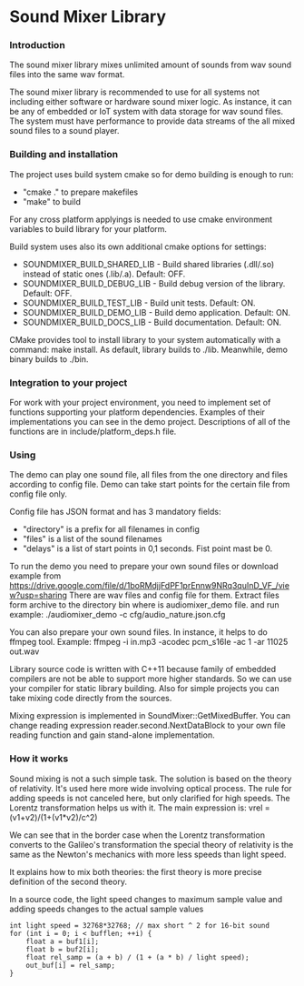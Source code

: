 # Sound Mixer Library

### Introduction

The sound mixer library mixes unlimited amount of sounds from wav sound files
into the same wav format.

The sound mixer library is recommended to use for all systems not including
either software or hardware sound mixer logic. As instance, it can be any
of embedded or IoT system with data storage for wav sound files. The system
must have performance to provide data streams of the all mixed sound files to
a sound player.

### Building and installation

The project uses build system cmake so for demo building is enough to run:
 * "cmake ." to prepare makefiles
 * "make" to build

For any cross platform applyings is needed to use cmake environment variables
to build library for your platform.

Build system uses also its own additional cmake options for settings:
 * SOUNDMIXER_BUILD_SHARED_LIB - Build shared libraries (.dll/.so) instead of 
static ones (.lib/.a). Default: OFF.
 * SOUNDMIXER_BUILD_DEBUG_LIB - Build debug version of the library. 
Default: OFF.
 * SOUNDMIXER_BUILD_TEST_LIB - Build unit tests. Default: ON.
 * SOUNDMIXER_BUILD_DEMO_LIB - Build demo application. Default: ON.
 * SOUNDMIXER_BUILD_DOCS_LIB - Build documentation. Default: ON.

CMake provides tool to install library to your system automatically with 
a command: make install.
As default, library builds to ./lib. Meanwhile, demo binary builds to ./bin.

### Integration to your project
 
For work with your project environment, you need to implement set of 
functions supporting your platform dependencies. 
Examples of their implementations you can see in the demo project.
Descriptions of all of the functions are in include/platform_deps.h file.

### Using
 
The demo can play one sound file, all files from the one directory and
files according to config file. Demo can take start points for the certain
file from config file only.

Config file has JSON format and has 3 mandatory fields:
 * "directory" is a prefix for all filenames in config
 * "files" is a list of the sound filenames
 * "delays" is a list of start points in 0,1 seconds. Fist point mast be 0.

To run the demo you need to prepare your own sound files or download example from
https://drive.google.com/file/d/1boRMdjjFdPF1prEnnw9NRq3quInD_VF_/view?usp=sharing
There are wav files and config file for them.
Extract files form archive to the directory bin where is audiomixer_demo file.
and run example: ./audiomixer_demo -c cfg/audio_nature.json.cfg

You can also prepare your own sound files. In instance, it helps to do ffmpeg tool.
Example: ffmpeg -i in.mp3 -acodec pcm_s16le -ac 1 -ar 11025 out.wav

Library source code is written with C++11 because family of embedded compilers
are not be able to support more higher standards. So we can use your compiler
for static library building. Also for simple projects you can take mixing code 
directly from the sources. 

Mixing expression is implemented in SoundMixer::GetMixedBuffer.
You can change reading expression reader.second.NextDataBlock to your own
file reading function and gain stand-alone implementation.

### How it works

Sound mixing is not a such simple task. The solution is based on the theory 
of relativity. It's used here more wide involving optical process.
The rule for adding speeds is not canceled here, but only clarified for high 
speeds. The Lorentz transformation helps us with it. 
The main expression is: vrel = (v1+v2)/(1+(v1*v2)/c^2)

We can see that in the border case when the Lorentz transformation converts
to the Galileo's transformation the special theory of relativity is the same
as the Newton's mechanics with more less speeds than light speed.

It explains how to mix both theories: the first theory is more precise definition
of the second theory.

In a source code, the light speed changes to maximum sample value and adding 
speeds changes to the actual sample values

    int light speed = 32768*32768; // max short ^ 2 for 16-bit sound
    for (int i = 0; i < bufflen; ++i) {
        float a = buf1[i];
        float b = buf2[i];
        float rel_samp = (a + b) / (1 + (a * b) / light speed);
        out_buf[i] = rel_samp;
    }

